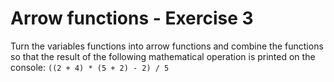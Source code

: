 # Arrow functions - Exercise 3

Turn the variables functions into arrow functions and combine the functions so that the result of the following mathematical operation is printed on the console: 
`((2 + 4) * (5 + 2) - 2) / 5`
